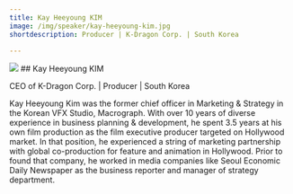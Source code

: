 ```yaml
---
title: Kay Heeyoung KIM
image: /img/speaker/kay-heeyoung-kim.jpg
shortdescription: Producer | K-Dragon Corp. | South Korea 

---
```

<img src="/img/speaker/kay-heeyoung-kim.jpg">
## Kay Heeyoung KIM

CEO of K-Dragon Corp. | Producer | South Korea 

Kay Heeyoung Kim was the former chief officer in Marketing & Strategy in the Korean VFX Studio, Macrograph. With over 10 years of diverse experience in business planning & development, he spent 3.5 years at his own film production as the film executive producer targeted on Hollywood market. In that position, he experienced a string of marketing partnership with global co-production for feature and animation in Hollywood. Prior to found that company, he worked in media companies like Seoul Economic Daily Newspaper as the business reporter and manager of strategy department. 



